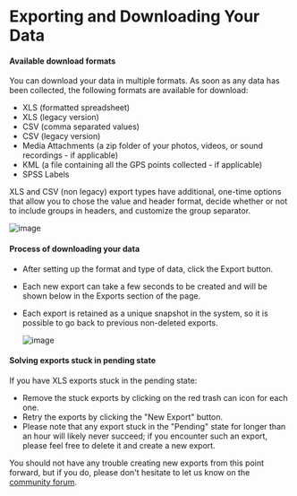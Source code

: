 # Exporting and Downloading Your Data

#### Available download formats
You can download your data in multiple formats. As soon as any data has been collected, the following formats are available for download:

* XLS (formatted spreadsheet)
* XLS (legacy version)
* CSV (comma separated values)
* CSV (legacy version)
* Media Attachments (a zip folder of your photos, videos, or sound recordings - if applicable)
* KML (a file containing all the GPS points collected - if applicable)
* SPSS Labels

XLS and CSV (non legacy) export types have additional, one-time options that allow you to chose the value and header format, decide whether or not to include groups in headers, and customize the group separator. 

![image](/images/export_download/value_header.jpg)

#### Process of downloading your data

* After setting up the format and type of data, click the Export button. 
* Each new export can take a few seconds to be created and will be shown below in the Exports section of the page. 
* Each export is retained as a unique snapshot in the system, so it is possible to go back to previous non-deleted exports. 

    ![image](/images/export_download/export.jpg)

#### Solving exports stuck in pending state

If you have XLS exports stuck in the pending state:

* Remove the stuck exports by clicking on the red trash can icon for each one. 
* Retry the exports by clicking the "New Export" button. 
* Please note that any export stuck in the "Pending" state for longer than an hour will likely never succeed; if you encounter such an export, please feel free to delete it and create a new export.

You should not have any trouble creating new exports from this point forward, but if you do, please don't hesitate to let us know on the [community forum](https://community.kobotoolbox.org/).
